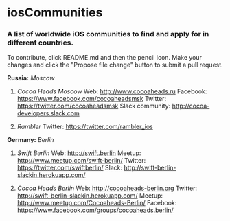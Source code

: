 # iosCommunities
### A list of worldwide iOS communities to find and apply for in different countries.

To contribute, click README.md and then the pencil icon. Make your changes and click the "Propose file change" button to submit a pull request.

**Russia:**
*Moscow*

1. *Cocoa Heads Moscow*
Web: http://www.cocoaheads.ru
Facebook: https://www.facebook.com/cocoaheadsmsk
Twitter: https://twitter.com/cocoaheadsmsk
Slack community: http://cocoa-developers.slack.com

2. *Rambler*
Twitter: https://twitter.com/rambler_ios


**Germany:**
*Berlin*

1. *Swift Berlin*
Web: http://swift.berlin
Meetup: http://www.meetup.com/swift-berlin/
Twitter: https://twitter.com/swiftberlin/
Slack: http://swift-berlin-slackin.herokuapp.com/

2. *Cocoa Heads Berlin*
Web: http://cocoaheads-berlin.org
Twitter: http://swift-berlin-slackin.herokuapp.com/
Meetup: http://www.meetup.com/Cocoaheads-Berlin/
Facebook: https://www.facebook.com/groups/cocoaheads.berlin/
